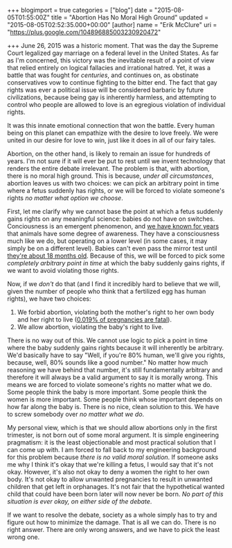 +++
blogimport = true
categories = ["blog"]
date = "2015-08-05T01:55:00Z"
title = "Abortion Has No Moral High Ground"
updated = "2015-08-05T02:52:35.000+00:00"
[author]
name = "Erik McClure"
uri = "https://plus.google.com/104896885003230920472"

+++
June 26, 2015 was a historic moment. That was the day the Supreme Court legalized gay marriage on a federal level in the United States. As far as I'm concerned, this victory was the inevitable result of a point of view that relied entirely on logical fallacies and irrational hatred. Yet, it was a battle that was fought for *centuries*, and continues on, as obstinate conservatives vow to continue fighting to the bitter end. The fact that gay rights was ever a political issue will be considered barbaric by future civilizations, because being gay is inherently harmless, and attempting to control who people are allowed to love is an egregious violation of individual rights.

It was this innate emotional connection that won the battle. Every human being on this planet can empathize with the desire to love freely. We were united in our desire for love to win, just like it does in all of our fairy tales.

Abortion, on the other hand, is likely to remain an issue for hundreds of years. I'm not sure if it will ever be put to rest until we invent technology that renders the entire debate irrelevant. The problem is that, with abortion, there is no moral high ground. This is because, *under all circumstances*, abortion leaves us with two choices: we can pick an arbitrary point in time where a fetus suddenly has rights, or we will be forced to violate someone's rights *no matter what option we choose*.

First, let me clarify why we cannot base the point at which a fetus suddenly gains rights on any meaningful science: babies do not have on switches. Conciousness is an emergent phenomenon, and [we have known for years](https://www.psychologytoday.com/blog/animal-emotions/201208/scientists-conclude-nonhuman-animals-are-conscious-beings) that animals have some degree of awareness. They have a consciousness much like we do, but operating on a lower level (in some cases, it may simply be on a different level). Babies can't even pass the mirror test until [they're about 18 months old](https://en.wikipedia.org/wiki/Mirror_test#Developmental_reactions). Because of this, we will be forced to pick some *completely arbitrary point in time* at which the baby suddenly gains rights, if we want to avoid violating those rights.

Now, if we *don't* do that (and I find it incredibly hard to believe that we will, given the number of people who think that a fertilized egg has human rights), we have two choices:

 1. We forbid abortion, violating both the mother's right to her own body and her right to live ([0.019% of pregnancies are fatal](http://www.thelancet.com/journals/lancet/article/PIIS0140-6736(14)60696-6/fulltext)).
 2. We allow abortion, violating the baby's right to live.

There is no way out of this. We cannot use logic to pick a point in time where the baby suddenly gains rights because it will inherently be arbitrary. We'd basically have to say "Well, if you're 80% human, we'll give you rights, because, well, 80% sounds like a good number." No matter how much reasoning we have behind that number, it's still fundamentally arbitrary and therefore it will always be a valid argument to say it is morally wrong. This means we are forced to violate someone's rights no matter what we do. Some people think the baby is more important. Some people think the women is more important. Some people think whose important depends on how far along the baby is. There is no nice, clean solution to this. We have to screw somebody over *no matter what we do*.

My personal view, which is that we should allow abortions only in the first trimester, is not born out of some moral argument. It is simple engineering pragmatism: it is the least objectionable and most practical solution that I can come up with. I am forced to fall back to my engineering background for this problem because *there is no valid moral solution*. If someone asks me why I think it's okay that we're killing a fetus, I would say that it's not okay. However, it's also not okay to deny a women the right to her own body. It's not okay to allow unwanted pregnancies to result in unwanted children that get left in orphanages. It's not fair that the hypothetical wanted child that could have been born later will now never be born. *No part of this situation is ever okay, on either side of the debate*.

If we want to resolve the debate, society as a whole simply has to try and figure out how to minimize the damage. That is all we can do. There is no right answer. There are only wrong answers, and we have to pick the least wrong one.

